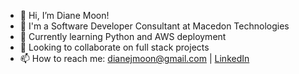 - 👋 Hi, I’m Diane Moon!
- 💼 I'm a Software Developer Consultant at Macedon Technologies
- 🌱 Currently learning Python and AWS deployment
- 💞 Looking to collaborate on full stack projects
- 📫 How to reach me: dianejmoon@gmail.com | <a href="https://linkedin.com/in/dianejmoon/">LinkedIn</a>

<!---
dianemoon/dianemoon is a ✨ special ✨ repository because its `README.md` (this file) appears on your GitHub profile.
You can click the Preview link to take a look at your changes.
--->
